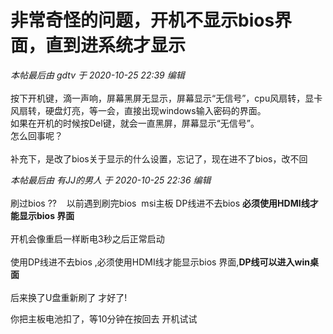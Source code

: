 # 非常奇怪的问题，开机不显示bios界面，直到进系统才显示


<i class="pstatus"> 本帖最后由 gdtv 于 2020-10-25 22:39 编辑 </i><br />
<br />
按下开机键，滴一声响，屏幕黑屏无显示，屏幕显示“无信号”，cpu风扇转，显卡风扇转，硬盘灯亮，等一会，直接出现windows输入密码的界面。<br />
如果在开机的时候按Del键，就会一直黑屏，屏幕显示“无信号”。<br />
怎么回事呢？<br />
<br />
补充下，是改了bios关于显示的什么设置，忘记了，现在进不了bios，改不回

<i class="pstatus"> 本帖最后由 有JJ的男人 于 2020-10-25 22:36 编辑 </i><br />
<br />
刷过bios ??&nbsp; &nbsp; 以前遇到刷完bios&nbsp;&nbsp;msi主板 DP线进不去bios <strong>必须使用HDMI线才能显示bios 界面</strong><br />
<br />
开机会像重启一样断电3秒之后正常启动<br />
<br />
使用DP线进不去bios ,必须使用HDMI线才能显示bios 界面,<strong>DP线可以进入win桌面</strong><br />
<br />
后来换了U盘重新刷了 才好了!<br />


你把主板电池扣了，等10分钟在按回去 开机试试
